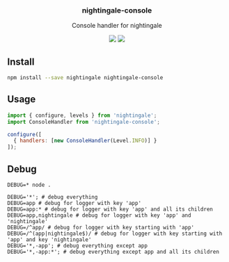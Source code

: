 <h3 align="center">
  nightingale-console
</h3>

<p align="center">
  Console handler for nightingale
</p>

<p align="center">
  <a href="https://npmjs.org/package/nightingale-console"><img src="https://img.shields.io/npm/v/nightingale-console.svg?style=flat-square"></a>
  <a href="https://david-dm.org/christophehurpeau/nightingale?path=packages/nightingale-console"><img src="https://david-dm.org/christophehurpeau/nightingale?path=packages/nightingale-console.svg?style=flat-square"></a>
</p>

## Install

```sh
npm install --save nightingale nightingale-console
```

## Usage

```js
import { configure, levels } from 'nightingale';
import ConsoleHandler from 'nightingale-console';

configure([
  { handlers: [new ConsoleHandler(Level.INFO)] }
]);
```

## Debug

`DEBUG=* node .`

```
DEBUG='*'; # debug everything
DEBUG=app # debug for logger with key 'app'
DEBUG=app:* # debug for logger with key 'app' and all its children
DEBUG=app,nightingale # debug for logger with key 'app' and 'nightingale'
DEBUG=/^app/ # debug for logger with key starting with 'app'
DEBUG=/^(app|nightingale$)/ # debug for logger with key starting with 'app' and key 'nightingale'
DEBUG='*,-app'; # debug everything except app
DEBUG='*,-app:*'; # debug everything except app and all its children
```
